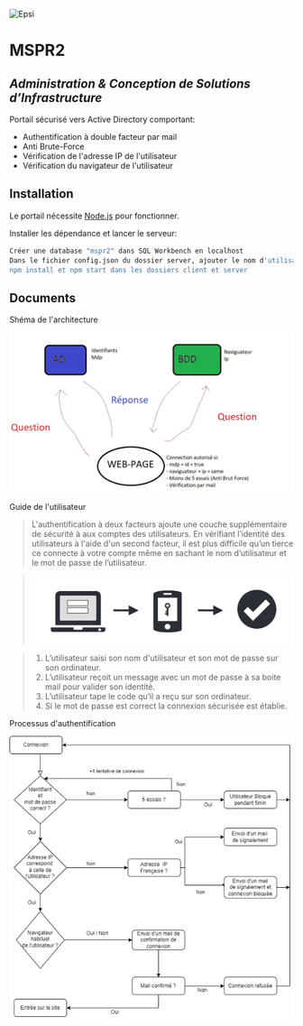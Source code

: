 ![Epsi](https://www.epsi.fr/wp-content/uploads/2018/10/logomonogramme.jpg)

# MSPR2
## _Administration & Conception de Solutions d’Infrastructure_


Portail sécurisé vers Active Directory comportant:

- Authentification à double facteur par mail
- Anti Brute-Force
- Vérification de l'adresse IP de l'utilisateur
- Vérification du navigateur de l'utilisateur

## Installation

Le portail nécessite [Node.js](https://nodejs.org/) pour fonctionner.

Installer les dépendance et lancer le serveur:

```sh
Créer une database "mspr2" dans SQL Workbench en localhost
Dans le fichier config.json du dossier server, ajouter le nom d'utilisateur et le mot de passe de votre database
npm install et npm start dans les dossiers client et server
```

## Documents
Shéma de l'architecture

![My animated logo](https://github.com/ClementGit-hub/conceptionGestionInfrastructure/blob/master/assets/Architecture_MSPR2.jpg)

Guide de l'utilisateur
> L'authentification à deux facteurs ajoute une couche supplémentaire de sécurité à aux comptes des utilisateurs. En vérifiant l’identité des utilisateurs à l'aide 
> d'un second facteur, il est plus difficile qu’un tierce ce connecte à votre compte même en sachant le nom d’utilisateur et le mot de passe de l’utilisateur.

> ![My animated logo](https://github.com/ClementGit-hub/conceptionGestionInfrastructure/blob/master/assets/unknown.png)

> 1. L’utilisateur saisi son nom d'utilisateur et son mot de passe sur son ordinateur.
> 2. L’utilisateur reçoit un message avec un mot de passe à sa boite mail pour valider son identité.
> 3. L’utilisateur tape le code qu’il a reçu sur son ordinateur.
> 4. Si le mot de passe est correct la connexion sécurisée est établie.

Processus d'authentification

![My animated logo](https://github.com/ClementGit-hub/conceptionGestionInfrastructure/blob/master/assets/FlowChart_MSPR2.drawio.png)
